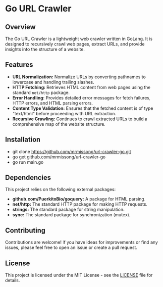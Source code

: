 # Go URL Crawler

## Overview

The Go URL Crawler is a lightweight web crawler written in GoLang. It is designed to recursively crawl web pages, extract URLs, and provide insights into the structure of a website.

## Features

- **URL Normalization:** Normalize URLs by converting pathnames to lowercase and handling trailing slashes.
- **HTTP Fetching:** Retrieves HTML content from web pages using the standard `net/http` package.
- **Error Handling:** Provides detailed error messages for fetch failures, HTTP errors, and HTML parsing errors.
- **Content Type Validation:** Ensures that the fetched content is of type "text/html" before proceeding with URL extraction.
- **Recursive Crawling:** Continues to crawl extracted URLs to build a comprehensive map of the website structure.

## Installation

- git clone https://github.com/mrmissong/url-crawler-go.git
- go get github.com/mrmissong/url-crawler-go
- go run main.go

## Dependencies

This project relies on the following external packages:

- **github.com/PuerkitoBio/goquery:** A package for HTML parsing.
- **net/http:** The standard HTTP package for making HTTP requests.
- **strings:** The standard package for string manipulation.
- **sync:** The standard package for synchronization (mutex).

## Contributing

Contributions are welcome! If you have ideas for improvements or find any issues, please feel free to open an issue or create a pull request.

## License

This project is licensed under the MIT License - see the [LICENSE](LICENSE) file for details.

